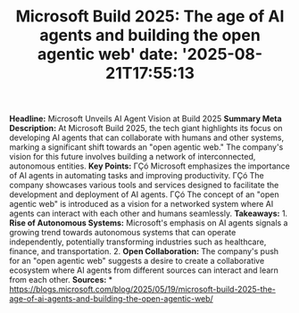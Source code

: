 ﻿---
title: "Microsoft Build 2025: The age of AI agents and building the open agentic web'
date: '2025-08-21T17:55:13"
category: "Markets"
summary: ""
slug: "microsoft build 2025 the age of ai agents and building the o"
source_urls:
  - "https://blogs.microsoft.com/blog/2025/05/19/microsoft-build-2025-the-age-of-ai-agents-and-building-the-open-agentic-web/"
seo:
  title: "Microsoft Build 2025: The age of AI agents and building the open agentic web | Hash n Hedge'
  description: '"
  keywords: ["news", "markets", "brief"]
---
**Headline:** Microsoft Unveils AI Agent Vision at Build 2025  **Summary Meta Description:** At Microsoft Build 2025, the tech giant highlights its focus on developing AI agents that can collaborate with humans and other systems, marking a significant shift towards an "open agentic web." The company's vision for this future involves building a network of interconnected, autonomous entities.  **Key Points:**  ΓÇó Microsoft emphasizes the importance of AI agents in automating tasks and improving productivity. ΓÇó The company showcases various tools and services designed to facilitate the development and deployment of AI agents. ΓÇó The concept of an "open agentic web" is introduced as a vision for a networked system where AI agents can interact with each other and humans seamlessly.  **Takeaways:**  1. **Rise of Autonomous Systems:** Microsoft's emphasis on AI agents signals a growing trend towards autonomous systems that can operate independently, potentially transforming industries such as healthcare, finance, and transportation. 2. **Open Collaboration:** The company's push for an "open agentic web" suggests a desire to create a collaborative ecosystem where AI agents from different sources can interact and learn from each other.  **Sources:** * https://blogs.microsoft.com/blog/2025/05/19/microsoft-build-2025-the-age-of-ai-agents-and-building-the-open-agentic-web/ 
